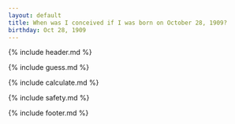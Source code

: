 ```yaml
---
layout: default
title: When was I conceived if I was born on October 28, 1909?
birthday: Oct 28, 1909
---
```


{% include header.md %}

{% include guess.md %}

{% include calculate.md %}

{% include safety.md %}

{% include footer.md %}



